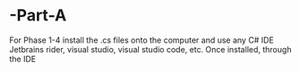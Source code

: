 # -Part-A
For Phase 1-4 install the .cs files onto the computer and use any C# IDE Jetbrains rider, visual studio, visual studio code, etc. Once installed, through the IDE
